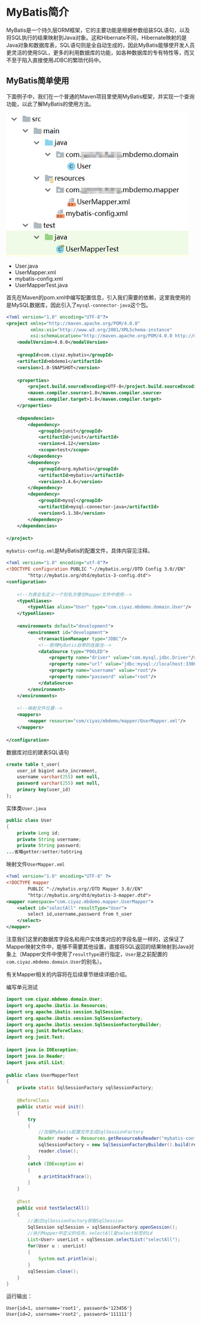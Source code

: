 # MyBatis简介

MyBatis是一个持久层ORM框架，它的主要功能是根据参数组装SQL语句，以及将SQL执行的结果映射到Java对象。这和Hibernate不同，Hibernate映射的是Java对象和数据库表，SQL语句则是全自动生成的，因此MyBatis能够使开发人员更灵活的使用SQL，更多的利用数据库的功能，如各种数据库的专有特性等，而又不至于陷入直接使用JDBC的繁琐代码中。

## MyBatis简单使用

下面例子中，我们在一个普通的Maven项目里使用MyBatis框架，并实现一个查询功能，以此了解MyBatis的使用方法。

![](res/1.png)

* User.java
* UserMapper.xml
* mybatis-config.xml
* UserMapperTest.java

首先在Maven的pom.xml中编写配置信息，引入我们需要的依赖，这里我使用的是MySQL数据库，因此引入了`mysql-connector-java`这个包。

```xml
<?xml version="1.0" encoding="UTF-8"?>
<project xmlns="http://maven.apache.org/POM/4.0.0"
         xmlns:xsi="http://www.w3.org/2001/XMLSchema-instance"
         xsi:schemaLocation="http://maven.apache.org/POM/4.0.0 http://maven.apache.org/xsd/maven-4.0.0.xsd">
	<modelVersion>4.0.0</modelVersion>

	<groupId>com.ciyaz.mybatis</groupId>
	<artifactId>mbdemo1</artifactId>
	<version>1.0-SNAPSHOT</version>

	<properties>
		<project.build.sourceEncoding>UTF-8</project.build.sourceEncoding>
		<maven.compiler.source>1.8</maven.compiler.source>
		<maven.compiler.target>1.8</maven.compiler.target>
	</properties>

	<dependencies>
		<dependency>
			<groupId>junit</groupId>
			<artifactId>junit</artifactId>
			<version>4.12</version>
			<scope>test</scope>
		</dependency>
		<dependency>
			<groupId>org.mybatis</groupId>
			<artifactId>mybatis</artifactId>
			<version>3.4.6</version>
		</dependency>
		<dependency>
			<groupId>mysql</groupId>
			<artifactId>mysql-connector-java</artifactId>
			<version>5.1.38</version>
		</dependency>
	</dependencies>

</project>
```

`mybatis-config.xml`是MyBatis的配置文件，具体内容见注释。

```xml
<?xml version="1.0" encoding="utf-8"?>
<!DOCTYPE configuration PUBLIC "-//mybatis.org//DTD Config 3.0//EN"
		"http://mybatis.org/dtd/mybatis-3-config.dtd">
<configuration>

	<!--为类全名定义一个别名方便在Mapper文件中使用-->
	<typeAliases>
		<typeAlias alias="User" type="com.ciyaz.mbdemo.domain.User"/>
	</typeAliases>

	<environments default="development">
		<environment id="development">
			<transactionManager type="JDBC"/>
			<!--使用MyBatis自带的连接池-->
			<dataSource type="POOLED">
				<property name="driver" value="com.mysql.jdbc.Driver"/>
				<property name="url" value="jdbc:mysql://localhost:3306/mbdemo"/>
				<property name="username" value="root"/>
				<property name="password" value="root"/>
			</dataSource>
		</environment>
	</environments>

	<!--映射文件位置-->
	<mappers>
		<mapper resource="com/ciyaz/mbdemo/mapper/UserMapper.xml"/>
	</mappers>

</configuration>
```

数据库对应的建表SQL语句

```sql
create table t_user(
	user_id bigint auto_increment,
	username varchar(255) not null,
	password varchar(255) not null,
	primary key(user_id)
);
```

实体类`User.java`

```java
public class User
{
	private Long id;
	private String username;
	private String password;
...省略getter/setter/toString
```

映射文件`UserMapper.xml`

```xml
<?xml version="1.0" encoding="UTF-8" ?>
<!DOCTYPE mapper
		PUBLIC "-//mybatis.org//DTD Mapper 3.0//EN"
		"http://mybatis.org/dtd/mybatis-3-mapper.dtd">
<mapper namespace="com.ciyaz.mbdemo.mapper.UserMapper">
	<select id="selectAll" resultType="User">
		select id,username,password from t_user
	</select>
</mapper>
```

注意我们这里的数据库字段名和用户实体类对应的字段名是一样的，这保证了Mapper映射文件中，能够不需要其他设置，直接将SQL返回的结果映射到Java对象上（Mapper文件中使用了`resultType`进行指定，`User`是之前配置的`com.ciyaz.mbdemo.domain.User`的别名）。

有关Mapper相关的内容将在后续章节继续详细介绍。

编写单元测试

```java
import com.ciyaz.mbdemo.domain.User;
import org.apache.ibatis.io.Resources;
import org.apache.ibatis.session.SqlSession;
import org.apache.ibatis.session.SqlSessionFactory;
import org.apache.ibatis.session.SqlSessionFactoryBuilder;
import org.junit.BeforeClass;
import org.junit.Test;

import java.io.IOException;
import java.io.Reader;
import java.util.List;

public class UserMapperTest
{
	private static SqlSessionFactory sqlSessionFactory;

	@BeforeClass
	public static void init()
	{
		try
		{
			//加载MyBatis配置文件生成SqlSessionFactory
			Reader reader = Resources.getResourceAsReader("mybatis-config.xml");
			sqlSessionFactory = new SqlSessionFactoryBuilder().build(reader);
			reader.close();
		}
		catch (IOException e)
		{
			e.printStackTrace();
		}
	}

	@Test
	public void testSelectAll()
	{
		//通过SqlSessionFactory获取SqlSession
		SqlSession sqlSession = sqlSessionFactory.openSession();
		//执行Mapper中定义的任务，selectAll是select标签的id
		List<User> userList = sqlSession.selectList("selectAll");
		for(User u : userList)
		{
			System.out.println(u);
		}
		sqlSession.close();
	}
}
```

运行输出：

```
User{id=1, username='root1', password='123456'}
User{id=2, username='root2', password='111111'}
```
